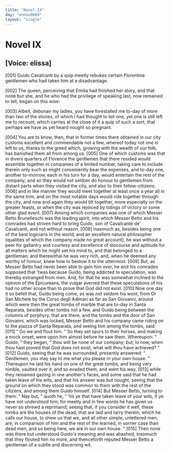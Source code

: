 ```yaml
---
title: "Novel IX"
day: "ennov0609"
layout: "single"
---
```

<div id="nov0609" type="novella" who="elissa">
 <h1>
  Novel IX
 </h1>
 <p>
  <h2>
   [Voice: elissa]
  </h2>
 </p>
 <argument>
  <p>
   <a name="p06090001">
    [001]
   </a>
   Guido Cavalcanti by a quip meetly rebukes certain
	Florentine gentlemen who had taken him at a disadvantage.
  </p>
 </argument>
 <div3 type="commentary" who="author">
  <p>
   <a name="p06090002">
    [002]
   </a>
   The
   queen, perceiving that Emilia had finished
	her story, and that none but she, and he who had the privilege of speaking last, now
	remained to tell, began on this wise:
  </p>
 </div3>
 <div3 type="commentary" who="elissa">
  <p>
   <a name="p06090003">
    [003]
   </a>
   Albeit, debonair my ladies, you have forestalled me to-day of
      more than two of the stories, of which I had thought to tell one, yet one is still left me
      to recount, which carries at the close of it a quip of such a sort, that perhaps we have
      as yet heard nought so pregnant.
  </p>
 </div3>
 <p>
  <a name="p06090004">
   [004]
  </a>
  You are to know, then, that in former times there obtained
in
 our city customs excellent and commendable not a few, whereof today
not one is left to us, thanks to the greed which, growing with
 the wealth
of our folk, has banished them all from among us.
  <a name="p06090005">
   [005]
  </a>
  One
 of which customs was
that in divers quarters of Florence the gentlemen
 that there resided would
assemble together in companies of a
 limited number, taking care to include
therein only such as might
 conveniently bear the expenses, and to-day one,
another to-morrow,
 each in his turn for a day, would entertain the rest of
the company;
 and so they would not seldom do honour to gentlemen from
distant
 parts when they visited the city, and also to their
fellow-citizens;
  <a name="p06090006">
   [006]
  </a>
  and in like manner they would meet together at least once
a year all
 in the same trim, and on the most notable days would ride
together
 through the city, and now and again they would tilt together,
more
 especially on the greater feasts, or when the city was rejoiced by
tidings of victory or some other glad event.
  <a name="p06090007">
   [007]
  </a>
  Among which companies
 was one
of which Messer Betto Brunelleschi was the leading
 spirit, into which
Messer Betto and his comrades had striven hard
  to bring Guido,
son of Cavalcante de' Cavalcanti, and not without
 reason,
  <a name="p06090008">
   [008]
  </a>
  inasmuch as,
besides being one of the best logicians in the
 world, and an excellent
natural philosopher (qualities of which the
 company made no great
account), he was without a peer for gallantry
 and courtesy and excellence
of discourse and aptitude for all matters
 which he might set his mind to,
and that belonged to a gentleman;
 and therewithal he was very rich, and,
when he deemed
 any worthy of honour, knew how to bestow it to the
uttermost.
  <a name="p06090009">
   [009]
  </a>
  But, as Messer Betto had never been able to gain him over, he
and his comrades supposed that 'twas because Guido, being addicted
 to
speculation, was thereby estranged from men. And, for that he
 was somewhat
inclined to the opinion of the Epicureans, the vulgar
 averred that these
speculations of his had no other scope than to
 prove that God did not
exist.
  <a name="p06090010">
   [010]
  </a>
  Now one day it so befell that, Guido
 being come, as was not seldom
his wont, from Or San Michele by
 the Corso degli Adimari as far as San
Giovanni, around which were
 then the great tombs of marble that are to-day
in Santa Reparata,
 besides other tombs not a few, and Guido being between
the columns
 of porphyry, that are there, and the tombs and the door of
San
 Giovanni, which was locked, Messer Betto and his company came
 riding
on to the piazza of Santa Reparata, and seeing him among the
 tombs, said:
  <a name="p06090011">
   [011]
  </a>
  <q direct="unspecified">
   Go we and flout him.
  </q>
  So they set spurs to their
 horses, and making
a mock onset, were upon him almost before he
 saw them. Whereupon:
  <q direct="unspecified">
   Guido,
  </q>
  they began,
  <q direct="unspecified">
   thou wilt be
 none of our company; but, lo
now, when thou hast proved that
 God does not exist, what wilt thou have
achieved?
  </q>
  <a name="p06090012">
   [012]
  </a>
  Guido, seeing
 that he was surrounded, presently answered:
  <q direct="unspecified">
   Gentlemen, you
 may say to me what you please in your own house.
  </q>
  Thereupon he
 laid his hand on one of the great tombs, and being very
nimble,
 vaulted over it, and so evaded them, and went his way,
  <a name="p06090013">
   [013]
  </a>
  while they
remained gazing in one another's faces, and some said that he had
 taken
leave of his wits, and that his answer was but nought, seeing
 that the
ground on which they stood was common to them with the
 rest of the
citizens, and among them Guido himself.
  <a name="p06090014">
   [014]
  </a>
  But Messer
 Betto, turning to them:
  <q direct="unspecified">
   Nay but,
  </q>
  quoth he,
  <q direct="unspecified">
   'tis ye that have
 taken leave of your wits,
if ye have not understood him; for meetly
 and in few words he has given us
never so shrewd a reprimand;
 seeing that, if you consider it well, these
tombs are the houses of the
   dead, that are laid and tarry
therein; which he calls our house, to
 shew us that we, and all other
simple, unlettered men, are, in comparison
 of him and the rest of the
learned, in sorrier case than dead
 men, and so being here, we are in our
own house.
  </q>
  <a name="p06090015">
   [015]
  </a>
  Then none was
 there but understood Guido's meaning and was
abashed, insomuch
 that they flouted him no more, and thenceforth reputed
Messer Betto
 a gentleman of a subtle and discerning wit.
 </p>
</div>